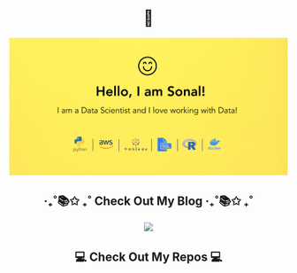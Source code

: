 <h1 align="center"> 👋 </h1>
<div align="center">
  <img src="https://github.com/SonalKiran/SonalKiran/blob/ff0231e1e9937f849b543b550005b813d4d99bd3/images/header.jpeg" alt="header"/>
</div>

<h2  align="center">‧₊˚📚✩ ₊˚ Check Out My Blog ‧₊˚📚✩ ₊˚</h2>
<p align="center" align='right'>
<!-- <a href="https://thinknibbles.github.io/">Think Nibbles</a> -->
<a href="https://thinknibbles.github.io/"><img src="https://img.shields.io/badge/Think%20Nibbles-%2312100E.svg?&style=for-the-badge"/></a>
</p>

<h2  align="center">💻 Check Out My Repos 💻</h2>


<!---
SonalKiran/SonalKiran is a ✨ special ✨ repository because its `README.md` (this file) appears on your GitHub profile.
You can click the Preview link to take a look at your changes.
--->

